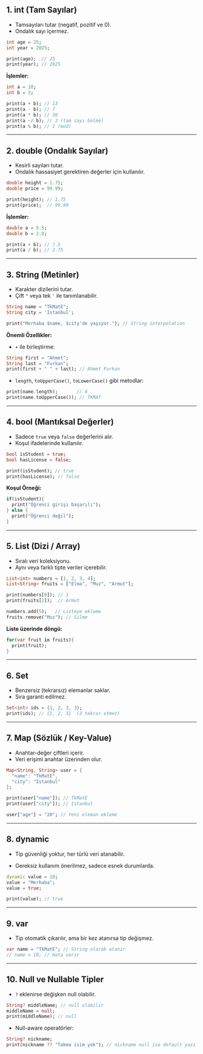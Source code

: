 
## 1. **int (Tam Sayılar)**

- Tamsayıları tutar (negatif, pozitif ve 0).
- Ondalık sayı içermez.

```dart
int age = 25;
int year = 2025;

print(age);  // 25
print(year); // 2025
```

**İşlemler:**

```dart
int a = 10;
int b = 3;

print(a + b); // 13
print(a - b); // 7
print(a * b); // 30
print(a ~/ b); // 3 (tam sayı bölme)
print(a % b); // 1 (mod)
```

---

## 2. **double (Ondalık Sayılar)**

- Kesirli sayıları tutar.
- Ondalık hassasiyet gerektiren değerler için kullanılır.

```dart
double height = 1.75;
double price = 99.99;

print(height); // 1.75
print(price);  // 99.99
```

**İşlemler:**

```dart
double a = 5.5;
double b = 2.0;

print(a + b); // 7.5
print(a / b); // 2.75
```

---

## 3. **String (Metinler)**

- Karakter dizilerini tutar.
- Çift `"` veya tek `'` ile tanımlanabilir.

```dart
String name = "TkMatE";
String city = 'Istanbul';

print("Merhaba $name, $city'de yaşıyor."); // String interpolation
```

**Önemli Özellikler:**

- `+` ile birleştirme:

```dart
String first = "Ahmet";
String last = "Furkan";
print(first + " " + last); // Ahmet Furkan
```

- `length`, `toUpperCase()`, `toLowerCase()` gibi metodlar:

```dart
print(name.length);       // 6
print(name.toUpperCase()); // TKMAT
```

---

## 4. **bool (Mantıksal Değerler)**

- Sadece `true` veya `false` değerlerini alır.
- Koşul ifadelerinde kullanılır.

```dart
bool isStudent = true;
bool hasLicense = false;

print(isStudent); // true
print(hasLicense); // false
```

**Koşul Örneği:**

```dart
if(isStudent){
  print("Öğrenci girişi başarılı");
} else {
  print("Öğrenci değil");
}
```

---

## 5. **List (Dizi / Array)**

- Sıralı veri koleksiyonu.
- Aynı veya farklı tipte veriler içerebilir.

```dart
List<int> numbers = [1, 2, 3, 4];
List<String> fruits = ["Elma", "Muz", "Armut"];

print(numbers[0]); // 1
print(fruits[2]);  // Armut

numbers.add(5);   // Listeye ekleme
fruits.remove("Muz"); // Silme
```

**Liste üzerinde döngü:**

```dart
for(var fruit in fruits){
  print(fruit);
}
```

---

## 6. **Set**

- Benzersiz (tekrarsız) elemanlar saklar.
- Sıra garanti edilmez.

```dart
Set<int> ids = {1, 2, 3, 3};
print(ids); // {1, 2, 3}  (3 tekrar etmez)
```

---

## 7. **Map (Sözlük / Key-Value)**

- Anahtar-değer çiftleri içerir.
- Veri erişimi anahtar üzerinden olur.

```dart
Map<String, String> user = {
  "name": "TkMatE",
  "city": "Istanbul"
};

print(user["name"]); // TkMatE
print(user["city"]); // Istanbul

user["age"] = "20"; // Yeni eleman ekleme
```

---

## 8. **dynamic**

- Tip güvenliği yoktur, her türlü veri atanabilir.
    
- Gereksiz kullanım önerilmez, sadece esnek durumlarda.
    

```dart
dynamic value = 10;
value = "Merhaba";
value = true;

print(value); // true
```

---

## 9. **var**

- Tip otomatik çıkarılır, ama bir kez atanırsa tip değişmez.

```dart
var name = "TkMatE"; // String olarak atanır
// name = 10; // Hata verir
```

---

## 10. **Null ve Nullable Tipler**

- `?` eklenirse değişken null olabilir.

```dart
String? middleName; // null olabilir
middleName = null;  
print(middleName); // null
```

- Null-aware operatörler:

```dart
String? nickname;
print(nickname ?? "Takma isim yok"); // nickname null ise default yazı
```
